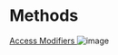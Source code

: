 # Methods
<a href="https://learn.microsoft.com/en-us/dotnet/csharp/programming-guide/classes-and-structs/access-modifiers"> Access Modifiers <a/>
![image](https://user-images.githubusercontent.com/124253902/216321608-cfdf467b-d7be-4e32-8209-90257359c572.png)
